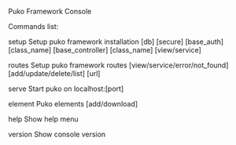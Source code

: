 
Puko Framework Console 

Commands list:

setup    Setup puko framework installation
         [db]
         [secure]
         [base_auth] [class_name]
         [base_controller] [class_name] [view/service]

routes   Setup puko framework routes
         [view/service/error/not_found] [add/update/delete/list] [url]

serve    Start puko on localhost:[port]

element  Puko elements
         [add/download]

help     Show help menu

version  Show console version
